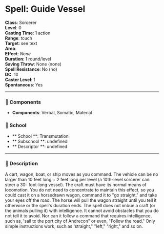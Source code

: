
# Spell: Guide Vessel
**Class**: Sorcerer  
**Level**: 0  
**Casting Time**: 1 action  
**Range**: touch  
**Target**: see text  
**Area**:   
**Effect**: _None_  
**Duration**: 1 round/level  
**Saving Throw**: None (none)  
**Spell Resistance**: No (no)  
**DC**: 10  
**Caster Level**: 1  
**Spontaneous**: Yes

---

### 🔮 Components
- **Components**: Verbal, Somatic, Material

### 🏫 School
- ** School **: Transmutation
- ** Subschool **: undefined
- ** Descriptor **: undefined
---

### 📜 Description
A cart, wagon, boat, or ship moves as you command. The vehicle can be no larger than 10 feet long + 2 feet long per level (a 10th-level sorcerer can steer a 30- foot-long vessel). The craft must have its normal means of locomotion. You do not need to concentrate to maintain this effect, so you could cast it on a horsedrawn wagon, command it to "go straight," and take your eyes off the road. The horse will pull the wagon straight until you tell it otherwise or the spell's duration ends. The spell does not imbue a craft (or the animals pulling it) with intelligence. It cannot avoid obstacles that you do not tell it to avoid. Nor can it follow a command that requires intelligence, such as, 'sail to the port city of Andrecon"  or even, "Follow the road." Only simple instructions work, such as 'straight," "left," "right," and so on.

